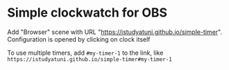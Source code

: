 # Simple clockwatch for OBS

Add "Browser" scene with URL "https://istudyatuni.github.io/simple-timer". Configuration is opened by clicking on clock itself

To use multiple timers, add `#my-timer-1` to the link, like `https://istudyatuni.github.io/simple-timer#my-timer-1`
